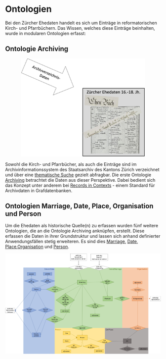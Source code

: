 # Ontologien

Bei den Zürcher Ehedaten handelt es sich um Einträge in reformatorischen Kirch- und Pfarrbüchern. Das Wissen, welches diese Einträge beinhalten, wurde in modularen Ontologien erfasst:

## Ontologie Archiving

<div align="center"><img src="/images/Perspektive_Archivdaten.jpg" width="400"></div>

Sowohl die Kirch- und Pfarrbücher, als auch die Einträge sind im Archivinformationssystem des Staatsarchiv des Kantons Zürich verzeichnet und über eine [thematische Suche](https://archives-quickaccess.ch/search/stazh/edb) gezielt abfragbar. Die erste Ontologie [Archiving](https://github.com/stazh/sw-ehedaten/tree/main/ontology/archiving) betrachtet die Daten aus dieser Perspektive. Dabei bedient sich das Konzept unter anderem bei [Records in Contexts](https://www.ica.org/en/records-in-contexts-conceptual-model) - einem Standard für Archivdaten in Grafdatenbanken.

## Ontologien Marriage, Date, Place, Organisation und Person

Um die Ehedaten als historische Quelle(n) zu erfassen wurden fünf weitere Ontologien, die an die Ontologie Archiving anknüpfen, erstellt. Diese erfassen die Daten in ihrer Grundstruktur und lassen sich anhand definierter Anwendungsfällen stetig erweiteren. Es sind dies [Marriage](https://github.com/stazh/sw-ehedaten/tree/main/ontology/marriage), [Date](https://github.com/stazh/sw-ehedaten/tree/main/ontology/date), [Place](https://github.com/stazh/sw-ehedaten/tree/main/ontology/place),[Organisation](https://github.com/stazh/sw-ehedaten/tree/main/ontology/organisation) und [Person](https://github.com/stazh/sw-ehedaten/tree/main/ontology/person).

<div align="center"><img src="/images/Ontologybasic.jpg" width="1000"></div>
